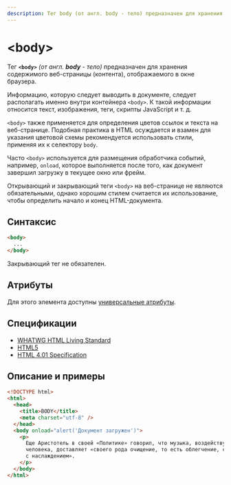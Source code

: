 ```yaml
---
description: Тег body (от англ. body - тело) предназначен для хранения содержимого веб-страницы (контента), отображаемого в окне браузера
---
```


# &lt;body&gt;

Тег **`<body>`** _(от англ. **body** - тело)_ предназначен для хранения содержимого веб-страницы (контента), отображаемого в окне браузера.

Информацию, которую следует выводить в документе, следует располагать именно внутри контейнера `<body>`. К такой информации относится текст, изображения, теги, скрипты JavaScript и т. д.

`<body>` также применяется для определения цветов ссылок и текста на веб-странице. Подобная практика в HTML осуждается и взамен для указания цветовой схемы рекомендуется использовать стили, применяя их к селектору `body`.

Часто `<body>` используется для размещения обработчика событий, например, `onload`, которое выполняется после того, как документ завершил загрузку в текущее окно или фрейм.

Открывающий и закрывающий теги `<body>` на веб-странице не являются обязательными, однако хорошим стилем считается их использование, чтобы определить начало и конец HTML-документа.

## Синтаксис

```html
<body>
  ...
</body>
```

Закрывающий тег не обязателен.

## Атрибуты

Для этого элемента доступны [универсальные атрибуты](uni-attr.md).

## Спецификации

- [WHATWG HTML Living Standard](https://html.spec.whatwg.org/multipage/semantics.html#the-body-element)
- [HTML5](http://www.w3.org/TR/html5/sections.html#the-body-element)
- [HTML 4.01 Specification](http://www.w3.org/TR/html401/struct/global.html#h-7.5.1)

## Описание и примеры

```html
<!DOCTYPE html>
<html>
  <head>
    <title>BODY</title>
    <meta charset="utf-8" />
  </head>
  <body onload="alert('Документ загружен')">
    <p>
      Еще Аристотель в своей «Политике» говорил, что музыка, воздействуя на
      человека, доставляет «своего рода очищение, то есть облегчение, связанное
      с наслаждением».
    </p>
  </body>
</html>
```
